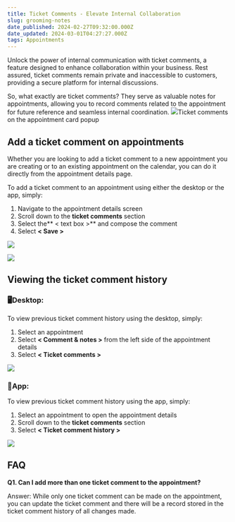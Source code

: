 ```yaml
---
title: Ticket Comments - Elevate Internal Collaboration
slug: grooming-notes
date_published: 2024-02-27T09:32:00.000Z
date_updated: 2024-03-01T04:27:27.000Z
tags: Appointments
---
```


Unlock the power of internal communication with ticket comments, a feature designed to enhance collaboration within your business. Rest assured, ticket comments remain private and inaccessible to customers, providing a secure platform for internal discussions.

So, what exactly are ticket comments? They serve as valuable notes for appointments, allowing you to record comments related to the appointment for future reference and seamless internal coordination.
![](__GHOST_URL__/content/images/2021/06/ticket-comments.png)Ticket comments on the appointment card popup
## Add a ticket comment on appointments

Whether you are looking to add a ticket comment to a new appointment you are creating or to an existing appointment on the calendar, you can do it directly from the appointment details page. 

To add a ticket comment to an appointment using either the desktop or the app, simply:

1. Navigate to the appointment details screen
2. Scroll down to the **ticket comments** section
3. Select the** < text box >** and compose the comment
4. Select **< Save >**

![](__GHOST_URL__/content/images/2024/02/CleanShot-2024-02-27-at-21.32.29@2x.png)

![](__GHOST_URL__/content/images/2024/02/CleanShot-2024-02-27-at-21.35.49@2x.png)

## Viewing the ticket comment history

### 🖥️Desktop:

To view previous ticket comment history using the desktop, simply:

1. Select an appointment
2. Select **< Comment & notes >** from the left side of the appointment details
3. Select **< Ticket comments >**

![](__GHOST_URL__/content/images/2024/02/CleanShot-2024-02-27-at-21.40.45.gif)
### 📱App:

To view previous ticket comment history using the app, simply:

1. Select an appointment to open the appointment details
2. Scroll down to the **ticket comments** section
3. Select **< Ticket comment history >**

![](__GHOST_URL__/content/images/2024/02/image-75.png)
## FAQ

**Q1. Can I add more than one ticket comment to the appointment?**

Answer: While only one ticket comment can be made on the appointment, you can update the ticket comment and there will be a record stored in the ticket comment history of all changes made.
